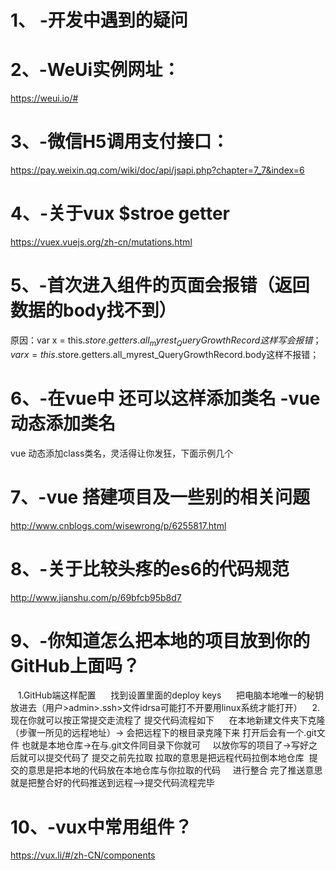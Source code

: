 # 1、 -开发中遇到的疑问
# 2、-WeUi实例网址：
https://weui.io/#
# 3、-微信H5调用支付接口：
https://pay.weixin.qq.com/wiki/doc/api/jsapi.php?chapter=7_7&index=6
# 4、-关于vux $stroe getter 
https://vuex.vuejs.org/zh-cn/mutations.html
# 5、-首次进入组件的页面会报错（返回数据的body找不到）
原因：var x = this.$store.getters.all_myrest_QueryGrowthRecord这样写会报错；
      var x = this.$store.getters.all_myrest_QueryGrowthRecord.body这样不报错；
# 6、-在vue中 还可以这样添加类名 -vue动态添加类名
vue 
动态添加class类名，灵活得让你发狂，下面示例几个

<template>
    <div>
        <h2>动态添加类名</h2>


        <!-- 第一种方式:对象的形式 -->
        <!-- 第一个参数 类名， 第二个参数：boolean值 -->
        <!-- 对象的形式: 用花括号包裹起来，类名用引号， -->
        <!-- 优点: 以对象的形式可以写多个，用逗号分开 -->
        <p :class="{'p1' : true}">对象的形式(文字的颜色)</p>
        <p :class="{'p1' : false, 'p': true}">对象的形式(文字的颜色)</p>


        <!-- 第二种方式:三元表达式 注意点：放在数组中，类名要用引号-->
        <p :class="[ 1 < 2 ? 'p1' : 'p' ]" >三元表示式(文字的颜色)</p>


        <!-- 第三种方式: 数组的形式 -->
        <p :class="[isTrue, isFalse]">数组的形式(文字的颜色)</p>


        <!-- 数组中用对象 -->
        <p :class="[{'p1': false}, isFalse]">数组中使用对象(文字的颜色)</p>
    </div>
</template>


<script>
    export default {
        data () {
           return {
               isTrue: 'p1',
               isFalse: 'p'
           }
        }
    }
</script>


<style scoped>
    .p1 {
        color: red;
        font-size: 30px;
    }
    .p {
        color: blue
    }
</style>
#  7、-vue 搭建项目及一些别的相关问题

http://www.cnblogs.com/wisewrong/p/6255817.html

#  8、-关于比较头疼的es6的代码规范

http://www.jianshu.com/p/69bfcb95b8d7

#  9、-你知道怎么把本地的项目放到你的GitHub上面吗？

    1.GitHub端这样配置
      找到设置里面的deploy keys
      把电脑本地唯一的秘钥放进去（用户>admin>.ssh>文件idrsa可能打不开要用linux系统才能打开）
    2.现在你就可以按正常提交走流程了 提交代码流程如下
      在本地新建文件夹下克隆（步骤一所见的远程地址）-> 会把远程下的根目录克隆下来 打开后会有一个.git文件 也就是本地仓库->在与.git文件同目录下你就可     以放你写的项目了->写好之后就可以提交代码了 提交之前先拉取 拉取的意思是把远程代码拉倒本地仓库  提交的意思是把本地的代码放在本地仓库与你拉取的代码     进行整合 完了推送意思就是把整合好的代码推送到远程——>提交代码流程完毕
 #  10、-vux中常用组件？
 
 https://vux.li/#/zh-CN/components
 
